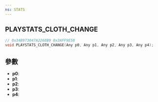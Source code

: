 ```yaml
---
ns: STATS
---
```

## PLAYSTATS_CLOTH_CHANGE

```c
// 0x34B973047A2268B9 0x3AFF9E58
void PLAYSTATS_CLOTH_CHANGE(Any p0, Any p1, Any p2, Any p3, Any p4);
```


## 參數
* **p0**: 
* **p1**: 
* **p2**: 
* **p3**: 
* **p4**: 

